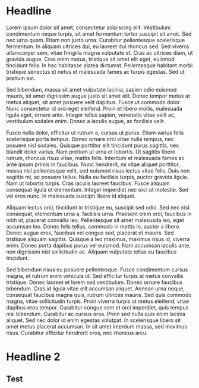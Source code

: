 # Headline

Lorem ipsum dolor sit amet, consectetur adipiscing elit. Vestibulum condimentum neque turpis, sit amet fermentum tortor suscipit sit amet. Sed nec urna quam. Etiam non justo urna. Curabitur pellentesque scelerisque fermentum. In aliquam ultrices dui, eu laoreet dui rhoncus sed. Sed viverra ullamcorper sem, vitae fringilla magna vulputate et. Cras ac ultrices diam, ut gravida augue. Cras enim metus, tristique sit amet elit eget, euismod tincidunt felis. In hac habitasse platea dictumst. Pellentesque habitant morbi tristique senectus et netus et malesuada fames ac turpis egestas. Sed ut pretium est.

Sed bibendum, massa sit amet vulputate lacinia, sapien odio euismod mauris, sit amet dignissim augue justo sit amet elit. Donec tempor metus at metus aliquet, sit amet posuere velit dapibus. Fusce ut commodo dolor. Nunc consectetur id orci eget eleifend. Proin et libero mollis, malesuada ligula eget, ornare ante. Integer tellus sapien, venenatis vitae velit ac, vestibulum sodales enim. Donec a iaculis augue, ac facilisis velit.

Fusce nulla dolor, efficitur ut rutrum a, cursus ut purus. Etiam varius felis scelerisque porta tempus. Donec ornare orci vitae nulla tempus, nec posuere nisl sodales. Quisque porttitor elit tincidunt purus sagittis, nec blandit dolor varius. Nam pretium ut urna et lobortis. Ut sagittis libero rutrum, rhoncus risus vitae, mattis felis. Interdum et malesuada fames ac ante ipsum primis in faucibus. Nunc hendrerit, mi vitae aliquet porttitor, massa nisl pellentesque velit, sed euismod risus lectus vitae felis. Duis non sagittis mi, ac posuere tellus. Nulla eu facilisis turpis, auctor gravida ligula. Nam ut lobortis turpis. Cras iaculis laoreet faucibus. Fusce aliquam consequat ligula et elementum. Integer imperdiet nec orci ut molestie. Sed vel eros nunc. In malesuada suscipit libero id aliquet.

Aliquam lectus orci, tincidunt in tristique eu, suscipit sed odio. Sed nec nisl consequat, elementum urna a, facilisis urna. Praesent enim orci, faucibus in nibh ut, placerat convallis leo. Pellentesque sit amet malesuada leo, eget accumsan leo. Donec felis tellus, commodo in mattis in, auctor a libero. Donec augue eros, faucibus vel congue sed, placerat et mauris. Sed tristique aliquam sagittis. Quisque a leo maximus, maximus risus id, viverra enim. Donec porta dapibus purus vel euismod. Nam accumsan iaculis ante, non dignissim nisl sollicitudin ac. Aliquam vulputate tellus eu faucibus tincidunt.

Sed bibendum risus eu posuere pellentesque. Fusce condimentum cursus magna, et rutrum enim vehicula id. Sed efficitur turpis at metus convallis tristique. Donec laoreet et lorem sed vestibulum. Donec ornare faucibus bibendum. Cras id ligula vitae elit accumsan aliquet. Aenean urna neque, consequat faucibus magna quis, rutrum ultrices mauris. Sed quis commodo magna, vitae sollicitudin turpis. Proin viverra turpis ut metus eleifend, vitae dapibus eros tempor. Curabitur congue sem et orci imperdiet, quis tempus nisi bibendum. Curabitur ac cursus eros. Proin sed nulla quis enim lacinia aliquet. Sed nec dolor id enim egestas volutpat. In scelerisque libero sit amet metus placerat accumsan. In sit amet interdum massa, sed maximus risus. Curabitur efficitur hendrerit eros, nec rhoncus arcu.

# Headline 2

## Test
